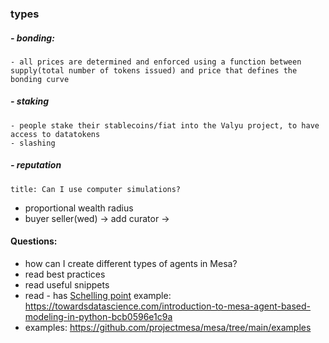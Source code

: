 
### types

##### - bonding:
	- all prices are determined and enforced using a function between supply(total number of tokens issued) and price that defines the bonding curve
##### - staking
	- people stake their stablecoins/fiat into the Valyu project, to have access to datatokens
	- slashing
#####  - reputation
```ad-question
title: Can I use computer simulations?

```


- proportional wealth radius
- buyer seller(wed) -> add curator -> 

#### Questions:
- how can I create different types of agents in Mesa?
- read best practices
- read useful snippets
- read - has [Schelling point](http://nifty.stanford.edu/2014/mccown-schelling-model-segregation/) example: https://towardsdatascience.com/introduction-to-mesa-agent-based-modeling-in-python-bcb0596e1c9a
- examples: https://github.com/projectmesa/mesa/tree/main/examples